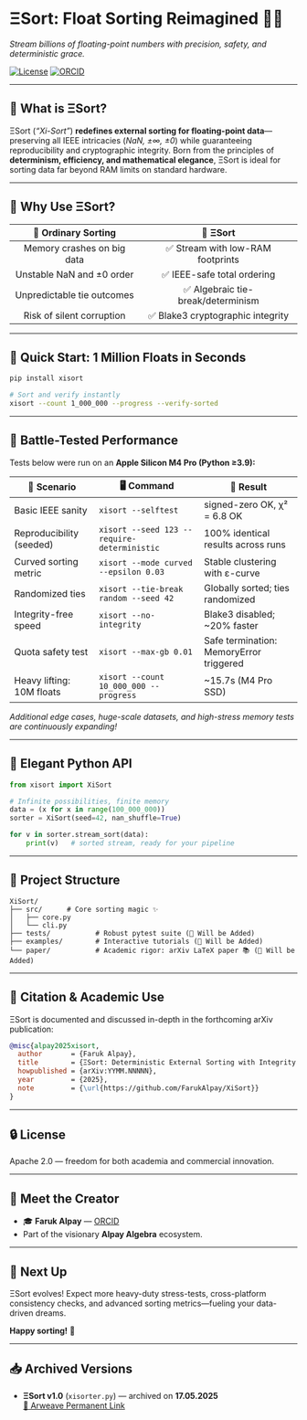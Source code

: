 # ΞSort: Float Sorting Reimagined 🎲✨

*Stream billions of floating-point numbers with precision, safety, and deterministic grace.*

[![License](https://img.shields.io/github/license/FarukAlpay/XiSort)](https://github.com/FarukAlpay/XiSort/blob/main/LICENSE)
[![ORCID](https://img.shields.io/badge/ORCID-0009--0009--2207--6528-brightgreen?logo=orcid&logoColor=white)](https://orcid.org/0009-0009-2207-6528)

---

## 🌌 What is ΞSort?

ΞSort (*“Xi-Sort”*) **redefines external sorting for floating-point data**—preserving all IEEE intricacies (*NaN, ±∞, ±0*) while guaranteeing reproducibility and cryptographic integrity. Born from the principles of **determinism, efficiency, and mathematical elegance**, ΞSort is ideal for sorting data far beyond RAM limits on standard hardware.

---

## 🚩 Why Use ΞSort?

| 🐢 Ordinary Sorting             | 🚀 **ΞSort**                      |
|:------------------------------:|:---------------------------------:|
| Memory crashes on big data     | ✅ Stream with low-RAM footprints  |
| Unstable NaN and ±0 order      | ✅ IEEE-safe total ordering        |
| Unpredictable tie outcomes     | ✅ Algebraic tie-break/determinism |
| Risk of silent corruption      | ✅ Blake3 cryptographic integrity  |

---

## 🎯 Quick Start: 1 Million Floats in Seconds

```bash
pip install xisort

# Sort and verify instantly
xisort --count 1_000_000 --progress --verify-sorted
```

---

## 🚧 Battle-Tested Performance

Tests below were run on an **Apple Silicon M4 Pro (Python ≥3.9):**

| 🧪 Scenario                | 🖥 Command                                 | 📌 Result                              |
|---------------------------|-------------------------------------------|----------------------------------------|
| Basic IEEE sanity         | `xisort --selftest`                       | signed-zero OK, χ² = 6.8 OK            |
| Reproducibility (seeded)  | `xisort --seed 123 --require-deterministic`| 100% identical results across runs     |
| Curved sorting metric     | `xisort --mode curved --epsilon 0.03`      | Stable clustering with ε-curve         |
| Randomized ties           | `xisort --tie-break random --seed 42`      | Globally sorted; ties randomized       |
| Integrity-free speed      | `xisort --no-integrity`                   | Blake3 disabled; ~20% faster           |
| Quota safety test         | `xisort --max-gb 0.01`                    | Safe termination: MemoryError triggered|
| Heavy lifting: 10M floats | `xisort --count 10_000_000 --progress`    | ~15.7s (M4 Pro SSD)                    |

*Additional edge cases, huge-scale datasets, and high-stress memory tests are continuously expanding!*

---

## 🔮 Elegant Python API

```python
from xisort import XiSort

# Infinite possibilities, finite memory
data = (x for x in range(100_000_000))
sorter = XiSort(seed=42, nan_shuffle=True)

for v in sorter.stream_sort(data):
    print(v)   # sorted stream, ready for your pipeline
```

---

## 📂 Project Structure

```
XiSort/
├── src/      # Core sorting magic ✨
│   ├── core.py
│   └── cli.py
├── tests/           # Robust pytest suite (🐣 Will be Added)
├── examples/        # Interactive tutorials (🐣 Will be Added)
└── paper/           # Academic rigor: arXiv LaTeX paper 📚 (🐣 Will be Added)
```

---

## 📖 Citation & Academic Use

ΞSort is documented and discussed in-depth in the forthcoming arXiv publication:

```bibtex
@misc{alpay2025xisort,
  author       = {Faruk Alpay},
  title        = {ΞSort: Deterministic External Sorting with Integrity Guarantees},
  howpublished = {arXiv:YYMM.NNNNN},
  year         = {2025},
  note         = {\url{https://github.com/FarukAlpay/XiSort}}
}
```

---

## 🔒 License

Apache 2.0 — freedom for both academia and commercial innovation.

---

## 🌠 Meet the Creator

- 🎓 **Faruk Alpay** — [ORCID](https://orcid.org/0009-0009-2207-6528)
- Part of the visionary **Alpay Algebra** ecosystem.

---

## 🚀 Next Up

ΞSort evolves! Expect more heavy-duty stress-tests, cross-platform consistency checks, and advanced sorting metrics—fueling your data-driven dreams.

**Happy sorting!** 🎉 

---

## 📥 Archived Versions

- **ΞSort v1.0** (`xisorter.py`) — archived on **17.05.2025**  
[🔗 Arweave Permanent Link](https://gxw4ttcto2ydbtckbqmz7sz4aay6x4sbauztbo5arrgs2fxgynlq.arweave.net)
